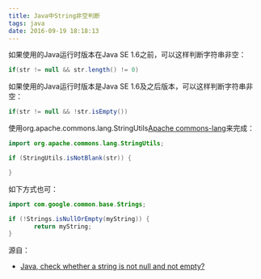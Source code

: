 ```yaml
---
title: Java中String非空判断
tags: java
date: 2016-09-19 18:18:13
---
```



如果使用的Java运行时版本在Java SE 1.6之前，可以这样判断字符串非空：

```Java
if(str != null && str.length() != 0)
```

如果使用的Java运行时版本是Java SE 1.6及之后版本，可以这样判断字符串非空：

```Java
if(str != null && !str.isEmpty())
```

使用org.apache.commons.lang.StringUtils[Apache commons-lang](http://commons.apache.org/proper/commons-lang/)来完成：

```Java
import org.apache.commons.lang.StringUtils;

if (StringUtils.isNotBlank(str)) {

}
```

如下方式也可：

```Java
import com.google.common.base.Strings;

if (!Strings.isNullOrEmpty(myString)) {
       return myString;
}
```

源自：
* [Java, check whether a string is not null and not empty?]

[Java, check whether a string is not null and not empty?]:http://stackoverflow.com/questions/3598770/java-check-whether-a-string-is-not-null-and-not-empty








